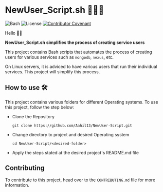 # NewUser_Script.sh 👩🏿‍💻
<div align="left">

![Bash](https://img.shields.io/badge/-Bash-blue) ![License](https://img.shields.io/badge/License-MIT-lightgrey) [![Contributor Covenant](https://img.shields.io/badge/Contributor%20Covenant-2.1-4baaaa.svg)](code_of_conduct.md)


</div>

Hello 👋🏿

**NewUser_Script.sh simplifies the process of creating service users**

This project contains Bash scripts that automates the process of creating users for various services such as `mongodb`, `nexus`, etc.

On Linux servers, it is adviced to have various users that run their individual services. This project will simplify this process.

## How to use 🛠

This project contains various folders for different Operating systems. To use this project, follow the step below:

- Clone the Repository
  ```
  git clone https://github.com/Aahil13/NewUser-Script.git
  ```
- Change directory to project and desired Operating system
  ```
  cd NewUser-Script/<desired-folder>
  ```
- Apply the steps stated at the desired project's README.md file

## Contributing

To contribute to this project, head over to the `CONTRIBUTING.md` file for more information.



     


